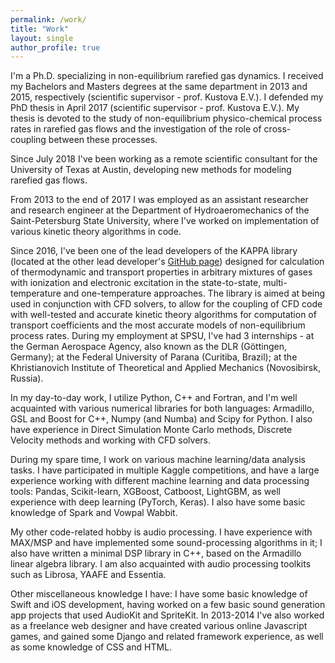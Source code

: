 ```yaml
---
permalink: /work/
title: "Work"
layout: single
author_profile: true
---
```


I'm a Ph.D. specializing in non-equilibrium rarefied gas dynamics. I received my Bachelors and Masters degrees at the same department in 2013 and 2015, respectively (scientific supervisor - prof. Kustova E.V.). I defended my PhD thesis in April 2017 (scientific supervisor - prof. Kustova E.V.). My thesis is devoted to the study of non-equilibrium physico-chemical process rates in rarefied gas flows and the investigation of the role of cross-coupling between these processes.

Since July 2018 I've been working as a remote scientific consultant for the University of Texas at Austin, developing new methods for modeling rarefied gas flows.

From 2013 to the end of 2017 I was employed as an assistant researcher and research engineer at the Department of Hydroaeromechanics of the Saint-Petersburg State University, where I've worked on implementation of various kinetic theory algorithms in code.

Since 2016, I've been one of the lead developers of the KAPPA library (located at the other lead developer's [GitHub page](https://github.com/lkampoli/kappa)) designed for calculation of thermodynamic and transport properties in arbitrary mixtures of gases with ionization and electronic excitation in the state-to-state, multi-temperature and one-temperature approaches. The library is aimed at being used in conjunction with CFD solvers, to allow for the coupling of CFD code with well-tested and accurate kinetic theory algorithms for computation of transport coefficients and the most accurate models of non-equilibrium process rates.
During my employment at SPSU, I've had 3 internships - at the German Aerospace Agency, also known as the DLR (Göttingen, Germany); at the Federal University of Parana (Curitiba, Brazil); at the Khristianovich Institute of Theoretical and Applied Mechanics (Novosibirsk, Russia).

In my day-to-day work, I utilize Python, C++ and Fortran, and I'm well acquainted with various numerical libraries for both languages: Armadillo, GSL and Boost for C++, Numpy (and Numba) and Scipy for Python.
I also have experience in Direct Simulation Monte Carlo methods, Discrete Velocity methods and working with CFD solvers.

During my spare time, I work on various machine learning/data analysis tasks. I have participated in multiple Kaggle competitions, and have a large experience working with different machine learning and data processing tools: Pandas, Scikit-learn, XGBoost, Catboost, LightGBM, as well experience with deep learning (PyTorch, Keras). I also have some basic knowledge of Spark and Vowpal Wabbit.

My other code-related hobby is audio processing. I have experience with MAX/MSP and have implemented some sound-processing algorithms in it; I also have written a minimal DSP library in C++, based on the Armadillo linear algebra library. I am also acquainted with audio processing toolkits such as Librosa, YAAFE and Essentia.

Other miscellaneous knowledge I have: I have some basic knowledge of Swift and iOS development, having worked on a few basic sound generation app projects that used AudioKit and SpriteKit. In 2013-2014 I've also worked as a freelance web designer and have created various online Javascript games, and gained some Django and related framework experience, as well as some knowledge of CSS and HTML.
